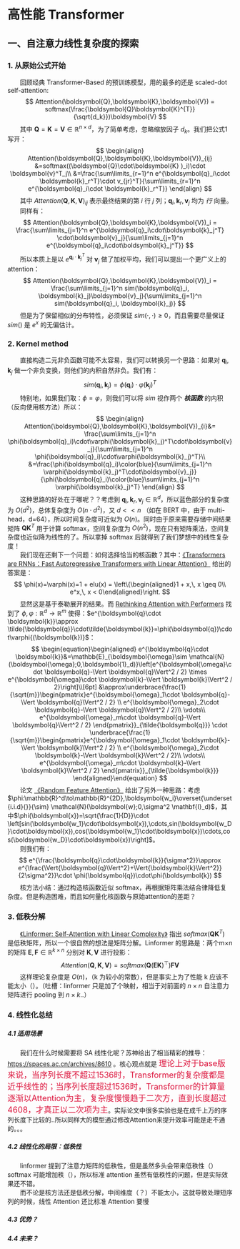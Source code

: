 # 高性能 Transformer
## 一、自注意力线性复杂度的探索
### 1. 从原始公式开始
&emsp;&emsp;回顾经典 Transformer-Based 的预训练模型，用的最多的还是  scaled-dot self-attention:  
$$
Attention(\boldsymbol{Q},\boldsymbol{K},\boldsymbol{V}) = softmax(\frac{\boldsymbol{Q}\boldsymbol{K}^{T}}{\sqrt{d_k}})\boldsymbol{V}
$$
&emsp;&emsp;其中 $\boldsymbol{Q}=\boldsymbol{K}=\boldsymbol{V}\in\mathbb{R}^{n\times d}$，为了简单考虑，忽略缩放因子 $d_k$。我们把公式1写开：  
$$
\begin{align}
Attention(\boldsymbol{Q},\boldsymbol{K},\boldsymbol{V})_{ij} &=softmax((\boldsymbol{Q}\cdot\boldsymbol{K}
)_i)\cdot \boldsymbol{v}^T_j\\
&=\frac{\sum\limits_{r=1}^n e^{\boldsymbol{q}_i\cdot \boldsymbol{k}_r^T}\cdot v_{jr}^T}{\sum\limits_{r=1}^n e^{\boldsymbol{q}_i\cdot \boldsymbol{k}_r^T}}
\end{align}
$$
&emsp;&emsp;其中 $Attention(\boldsymbol{Q},\boldsymbol{K},\boldsymbol{V})_{ij}$ 表示最终结果的第 $i$ 行 $j$ 列；$\boldsymbol{q}_i, \boldsymbol{k}_r,\boldsymbol{v}_j$ 均为 *行* 向量。  
&emsp;&emsp;同样有：  
$$
Attention(\boldsymbol{Q},\boldsymbol{K},\boldsymbol{V})_i = \frac{\sum\limits_{j=1}^n e^{\boldsymbol{q}_i\cdot\boldsymbol{k}_j^T} \cdot\boldsymbol{v}_j}{\sum\limits_{j=1}^n e^{\boldsymbol{q}_i\cdot\boldsymbol{k}_j^T}}
$$
&emsp;&emsp;所以本质上是以 $e^{\boldsymbol{q}_i\cdot\boldsymbol{k}_j^T}$ 对 $\boldsymbol{v}_j$ 做了加权平均，我们可以提出一个更广义上的 attention：  
$$
Attention(\boldsymbol{Q},\boldsymbol{K},\boldsymbol{V})_i = \frac{\sum\limits_{j=1}^n sim(\boldsymbol{q}_i, \boldsymbol{k}_j)\boldsymbol{v}_j}{\sum\limits_{j=1}^n sim(\boldsymbol{q}_i, \boldsymbol{k}_j)}
$$
&emsp;&emsp;但是为了保留相似的分布特性，必须保证 $sim(\cdot,\cdot)\geq 0$，而且需要尽量保证 $sim()$ 是 $e^x$ 的无偏估计。  

### 2. Kernel method
&emsp;&emsp;直接构造二元非负函数可能不太容易，我们可以转换另一个思路：如果对 $\boldsymbol{q}_i,\boldsymbol{k}_j$ 做一个非负变换，则他们的内积自然非负。我们有：  
$$
sim(\boldsymbol{q}_i, \boldsymbol{k}_j) = \phi(\boldsymbol{q}_i)\cdot\varphi(\boldsymbol{k}_j)^T
$$
&emsp;&emsp;特别地，如果我们取：$\phi = \varphi$，则我们可以将 $sim$ 视作两个 ***核函数*** 的内积（反向使用核方法）所以：  
$$
\begin{align}
Attention(\boldsymbol{Q},\boldsymbol{K},\boldsymbol{V})_{i}&=
\frac{\sum\limits_{j=1}^n \phi(\boldsymbol{q}_i)\cdot\varphi(\boldsymbol{k}_j)^T\cdot\boldsymbol{v}_j}{\sum\limits_{j=1}^n \phi(\boldsymbol{q}_i)\cdot\varphi(\boldsymbol{k}_j)^T}\\
&=\frac{\phi(\boldsymbol{q}_i)\color{blue}{\sum\limits_{j=1}^n \varphi(\boldsymbol{k}_j)^T\cdot\boldsymbol{v}_j}}{\phi(\boldsymbol{q}_i)\color{blue}\sum\limits_{j=1}^n \varphi(\boldsymbol{k}_j)^T}
\end{align}
$$
&emsp;&emsp;这种思路的好处在于哪呢？？考虑到 $\boldsymbol{q}_i, \boldsymbol{k}_r,\boldsymbol{v}_j\in \mathbb{R}^d$，所以蓝色部分的复杂度为 $O(d^2)$，总体复杂度为 $O(n\cdot d^2)$，又 $d<<n$ （如在 BERT 中，由于 multi-head，d=64），所以时间复杂度可近似为 $O(n)$。同时由于原来需要存储中间结果矩阵 $\boldsymbol{Q}\boldsymbol{K}^{T}$ 用于计算 softmax，空间复杂度为 $O(n^2)$，现在只有矩阵乘法，空间复杂度也近似降为线性的了。所以拿掉 softmax 后就得到了我们梦想中的线性复杂度！  
&emsp;&emsp;我们现在还剩下一个问题：如何选择恰当的核函数？其中：[《Transformers are RNNs：Fast Autoregressive Transformers with Linear Attention》](https://github.com/HJHGJGHHG/NLPPapers/blob/main/PLM/Computational%20Efficiency/Efficient%20Model%20Architectures/Transformer%20to%20RNN/Transformers%20are%20RNNs%EF%BC%9AFast%20Autoregressive%20Transformers%20with%20Linear%20Attention.pdf) 给出的答案是：  
$$
\phi(x)=\varphi(x)=1 + elu(x) = \left\{\begin{aligned}1 + x,\, x \geq 0\\ e^x,\, x < 0\end{aligned}\right.
$$
&emsp;&emsp;显然这是基于泰勒展开的结果。而 [Rethinking Attention with Performers](https://arxiv.org/pdf/2009.14794.pdf) 找到了 $\phi,\varphi:\mathbb{R}^d \to\mathbb{R}^m$ 使得：$e^{\boldsymbol{q}\cdot \boldsymbol{k}}\approx \tilde{\boldsymbol{q}}\cdot\tilde{\boldsymbol{k}}=\phi(\boldsymbol{q})\cdot\varphi{(\boldsymbol{k})}$：  
$$
\begin{equation}\begin{aligned} 
e^{\boldsymbol{q}\cdot \boldsymbol{k}}&=\mathbb{E}_{\boldsymbol{\omega}\sim \mathcal{N}(\boldsymbol{\omega};0,\boldsymbol{1}_d)}\left[e^{\boldsymbol{\omega}\cdot \boldsymbol{q}-\Vert \boldsymbol{q}\Vert^2 / 2} \times e^{\boldsymbol{\omega}\cdot \boldsymbol{k}-\Vert \boldsymbol{k}\Vert^2 / 2}\right]\\[6pt] 
&\approx\underbrace{\frac{1}{\sqrt{m}}\begin{pmatrix}e^{\boldsymbol{\omega}_1\cdot \boldsymbol{q}-\Vert \boldsymbol{q}\Vert^2 / 2} \\ 
e^{\boldsymbol{\omega}_2\cdot \boldsymbol{q}-\Vert \boldsymbol{q}\Vert^2 / 2}\\ 
\vdots\\ 
e^{\boldsymbol{\omega}_m\cdot \boldsymbol{q}-\Vert \boldsymbol{q}\Vert^2 / 2} \end{pmatrix}}_{\tilde{\boldsymbol{q}}} 
\cdot  \underbrace{\frac{1}{\sqrt{m}}\begin{pmatrix}e^{\boldsymbol{\omega}_1\cdot \boldsymbol{k}-\Vert \boldsymbol{k}\Vert^2 / 2} \\ 
e^{\boldsymbol{\omega}_2\cdot \boldsymbol{k}-\Vert \boldsymbol{k}\Vert^2 / 2}\\ 
\vdots\\ 
e^{\boldsymbol{\omega}_m\cdot \boldsymbol{k}-\Vert \boldsymbol{k}\Vert^2 / 2} \end{pmatrix}}_{\tilde{\boldsymbol{k}}} 
\end{aligned}\end{equation}
$$
&emsp;&emsp;论文 [《Random Feature Attention》](https://arxiv.org/pdf/2103.02143.pdf) 给出了另外一种思路：考虑 $\phi:\mathbb{R}^d\to\mathbb{R}^{2D},\boldsymbol{w_i}\overset{\underset{i.i.d}{}}{\sim} \mathcal{N}(\boldsymbol{w};0,\sigma^2 \mathbf{I}_d)$，其中$\phi(\boldsymbol{x})=\sqrt{\frac{1}{D}}\cdot \left[sin(\boldsymbol{w_1}\cdot\boldsymbol{x}),\cdots,sin(\boldsymbol{w_D}\cdot\boldsymbol{x}),cos(\boldsymbol{w_1}\cdot\boldsymbol{x})\cdots,cos(\boldsymbol{w_D}\cdot\boldsymbol{x})\right]$。  
&emsp;&emsp;则我们有：  
$$
e^{\frac{\boldsymbol{q}\cdot\boldsymbol{k}}{\sigma^2}}\approx e^{\frac{\Vert{\boldsymbol{q}\Vert^2}+\Vert{\boldsymbol{k}\Vert^2}}{2\sigma^2}}\cdot \phi(\boldsymbol{q})\cdot\phi(\boldsymbol{k})
$$
&emsp;&emsp;核方法小结：通过构造核函数近似 softmax，再根据矩阵乘法结合律降低复杂度。但是构造困难，而且如何量化核函数与原始attention的差距？  

### 3. 低秩分解
&emsp;&emsp;[《Linformer: Self-Attention with Linear Complexity》](https://arxiv.org/pdf/2006.04768.pdf) 指出 $softmax(\boldsymbol{Q}\boldsymbol{K}^T)$ 是低秩矩阵，所以一个很自然的想法是矩阵分解。Linformer 的思路是：两个m×n 的矩阵 $\boldsymbol{E},\boldsymbol{F}\in\mathbb{R}^{k\times n}$ 分别对 $\boldsymbol{K},\boldsymbol{V}$ 进行投影：  
$$
\begin{equation}Attention(\boldsymbol{Q},\boldsymbol{K},\boldsymbol{V}) = softmax\left(\boldsymbol{Q}(\boldsymbol{E}\boldsymbol{K})^{\top}\right)\boldsymbol{F}\boldsymbol{V}\end{equation}
$$
&emsp;&emsp;这样理论复杂度是 $O(n)$，（k 为较小的常数），但是事实上为了性能 k 应该不能太小（）。（吐槽：linformer 只是加了个映射，相当于对前面的 $n \times n$ 自注意力矩阵进行 pooling 到 $n \times k$..）

### 4. 线性化总结
##### 4.1 适用场景
&emsp;&emsp;我们在什么时候需要将 SA 线性化呢？苏神给出了相当精彩的推导：https://spaces.ac.cn/archives/8610 。核心观点就是 <font color=	#DC143C size=4 >理论上对于base版来说，当序列长度不超过1536时，Transformer的复杂度都是近乎线性的；当序列长度超过1536时，Transformer的计算量逐渐以Attention为主，复杂度慢慢趋于二次方，直到长度超过4608，才真正以二次项为主</font>。实际论文中很多实验也是在成千上万的序列长度下比较的..所以同样大的模型通过修改Attention来提升效率可能是走不通的。。。

##### 4.2 线性化的局限：低秩性
&emsp;&emsp;linformer 提到了注意力矩阵的低秩性，但是虽然多头会带来低秩性（）softmax 可能增加秩（），所以标准 attention 虽然有低秩性的问题，但是实际效果还不错。  
&emsp;&emsp;而不论是核方法还是低秩分解，中间维度（？）不能太小，这就导致处理短序列的时候，线性 Attention 还比标准 Attention 要慢

##### 4.3 优势？

##### 4.4 未来？